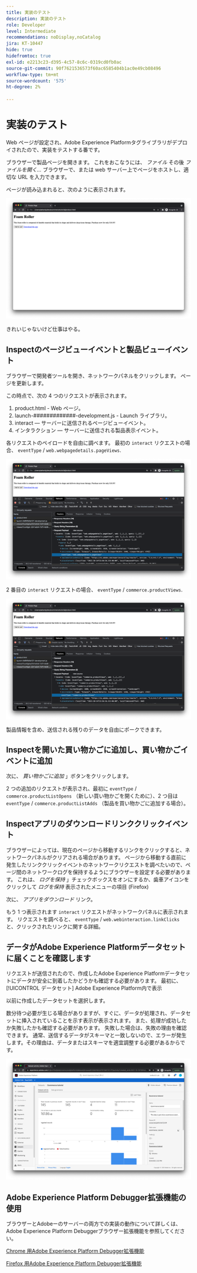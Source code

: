 ```yaml
---
title: 実装のテスト
description: 実装のテスト
role: Developer
level: Intermediate
recommendations: noDisplay,noCatalog
jira: KT-10447
hide: true
hidefromtoc: true
exl-id: e2213c23-d395-4c57-8c6c-0319cd0fb0ac
source-git-commit: 90f7621536573f60ac6585404b1ac0e49cb08496
workflow-type: tm+mt
source-wordcount: '575'
ht-degree: 2%

---
```


# 実装のテスト

Web ページが設定され、Adobe Experience Platformタグライブラリがデプロイされたので、実装をテストする番です。

ブラウザーで製品ページを開きます。 これをおこなうには、 _ファイル_ その後 _ファイルを開く…_ ブラウザーで、または web サーバー上でページをホストし、適切な URL を入力できます。

ページが読み込まれると、次のように表示されます。

![Web ページ](../../assets/implementation-strategy/webpage.png)

きれいじゃないけど仕事はやる。

## Inspectのページビューイベントと製品ビューイベント

ブラウザーで開発者ツールを開き、ネットワークパネルをクリックします。 ページを更新します。

この時点で、次の 4 つのリクエストが表示されます。

1. product.html - Web ページ。
2. launch-#############-development.js - Launch ライブラリ。
3. interact — サーバーに送信されるページビューイベント。
4. インタラクション — サーバーに送信される製品表示イベント。

各リクエストのペイロードを自由に調べます。 最初の `interact` リクエストの場合、 `eventType` / `web.webpagedetails.pageViews`.

![ページビューリクエストの検査](../../assets/implementation-strategy/webpage-page-viewed-inspection.png)

2 番目の `interact` リクエストの場合、 `eventType` / `commerce.productViews`.

![製品表示要求の検査](../../assets/implementation-strategy/webpage-product-view-inspection.png)

製品情報を含め、送信される残りのデータを自由にポークできます。

## Inspectを開いた買い物かごに追加し、買い物かごイベントに追加

次に、 _買い物かごに追加_ 」ボタンをクリックします。

2 つの追加のリクエストが表示され、最初に `eventType` / `commerce.productListOpens` （新しい買い物かごを開くために）、2 つ目は `eventType` / `commerce.productListAdds` （製品を買い物かごに追加する場合）。

## Inspectアプリのダウンロードリンククリックイベント

ブラウザーによっては、現在のページから移動するリンクをクリックすると、ネットワークパネルがクリアされる場合があります。 ページから移動する直前に発生したリンククリックイベントのネットワークリクエストを調べたいので、ページ間のネットワークログを保持するようにブラウザーを設定する必要があります。 これは、 _ログを保持_ 」チェックボックスをオンにするか、歯車アイコンをクリックして _ログを保持_ 表示されたメニューの項目 (Firefox)

次に、 _アプリをダウンロード_ リンク。

もう 1 つ表示されます `interact` リクエストがネットワークパネルに表示されます。 リクエストを調べると、 `eventType` / `web.webinteraction.linkClicks` と、クリックされたリンクに関する詳細。

## データがAdobe Experience Platformデータセットに届くことを確認します

リクエストが送信されたので、作成したAdobe Experience Platformデータセットにデータが安全に到着したかどうかも確認する必要があります。 最初に、 [!UICONTROL データセット] Adobe Experience Platform内で表示

以前に作成したデータセットを選択します。

数分待つ必要が生じる場合がありますが、すぐに、データが処理され、データセットに挿入されていることを示す表示が表示されます。 また、処理が成功したか失敗したかも確認する必要があります。 失敗した場合は、失敗の理由を確認できます。 通常、送信するデータがスキーマと一致しないので、エラーが発生します。その理由は、データまたはスキーマを適宜調整する必要があるからです。

![データセットの取り込み](../../assets/implementation-strategy/dataset-ingestion.png)

## Adobe Experience Platform Debugger拡張機能の使用

ブラウザーとAdobeーのサーバーの両方での実装の動作について詳しくは、Adobe Experience Platform Debuggerブラウザー拡張機能を参照してください。

[Chrome 用Adobe Experience Platform Debugger拡張機能](https://chrome.google.com/webstore/detail/adobe-experience-platform/bfnnokhpnncpkdmbokanobigaccjkpob)

[Firefox 用Adobe Experience Platform Debugger拡張機能](https://addons.mozilla.org/ja/firefox/addon/adobe-experience-platform-dbg/)
